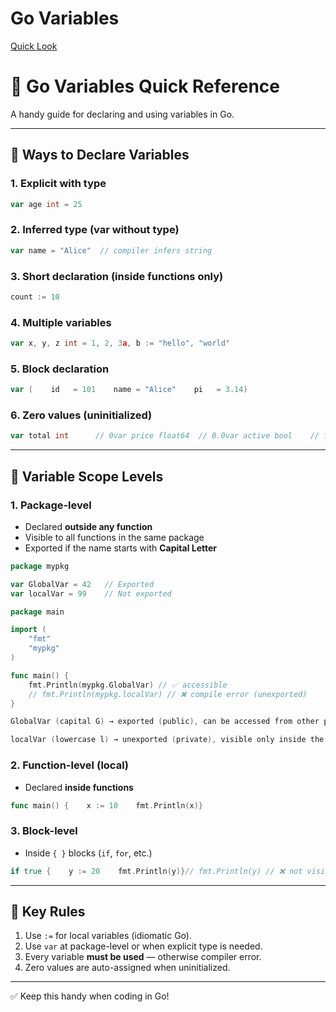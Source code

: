# Go Variables

[Quick Look](Go%20Variables%20259d9598f0ab81a5b30efa133c7f1ff2/Quick%20Look%2025cd9598f0ab8092a7a3e23a02914f9d.md)

# 🐹 Go Variables Quick Reference

A handy guide for declaring and using variables in Go.

---

## 📌 Ways to Declare Variables

### 1. Explicit with type

```go
var age int = 25
```

### 2. Inferred type (var without type)

```go
var name = "Alice"  // compiler infers string
```

### 3. Short declaration (inside functions only)

```go
count := 10
```

### 4. Multiple variables

```go
var x, y, z int = 1, 2, 3a, b := "hello", "world"
```

### 5. Block declaration

```go
var (    id   = 101    name = "Alice"    pi   = 3.14)
```

### 6. Zero values (uninitialized)

```go
var total int      // 0var price float64  // 0.0var active bool    // falsevar msg string     // ""
```

---

## 📌 Variable Scope Levels

### 1. Package-level

- Declared **outside any function**
- Visible to all functions in the same package
- Exported if the name starts with **Capital Letter**

```go
package mypkg

var GlobalVar = 42   // Exported
var localVar = 99    // Not exported

package main

import (
    "fmt"
    "mypkg"
)

func main() {
    fmt.Println(mypkg.GlobalVar) // ✅ accessible
    // fmt.Println(mypkg.localVar) // ❌ compile error (unexported)
}

GlobalVar (capital G) → exported (public), can be accessed from other packages.

localVar (lowercase l) → unexported (private), visible only inside the same package.
```

### 2. Function-level (local)

- Declared **inside functions**

```go
func main() {    x := 10    fmt.Println(x)}
```

### 3. Block-level

- Inside `{ }` blocks (`if`, `for`, etc.)

```go
if true {    y := 20    fmt.Println(y)}// fmt.Println(y) // ❌ not visible here
```

---

## 📌 Key Rules

1. Use `:=` for local variables (idiomatic Go).
2. Use `var` at package-level or when explicit type is needed.
3. Every variable **must be used** — otherwise compiler error.
4. Zero values are auto-assigned when uninitialized.

---

✅ Keep this handy when coding in Go!